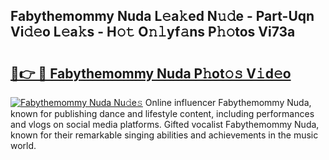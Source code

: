 ## Fabythemommy Nuda L𝚎a𝚔ed N𝚞𝚍e - Part-Uqn Vi𝚍𝚎o L𝚎a𝚔s - H𝚘𝚝 O𝚗𝚕yf𝚊ns P𝚑𝚘tos Vi73a

# <h2><a href="http://kfbrlj.oniu.top/?m=Fabythemommy+Nuda">🔗👉 🔴 Fabythemommy Nuda P𝚑ot𝚘𝚜 V𝚒d𝚎o</a></h2>

[![Fabythemommy Nuda Nu𝚍e𝚜](https://i.imgur.com/0qMVB7G.gif)](http://kfbrlj.oniu.top/?m=Fabythemommy+Nuda)
Online influencer Fabythemommy Nuda, known for publishing dance and lifestyle content, including performances and vlogs on social media platforms. Gifted vocalist Fabythemommy Nuda, known for their remarkable singing abilities and achievements in the music world.  
